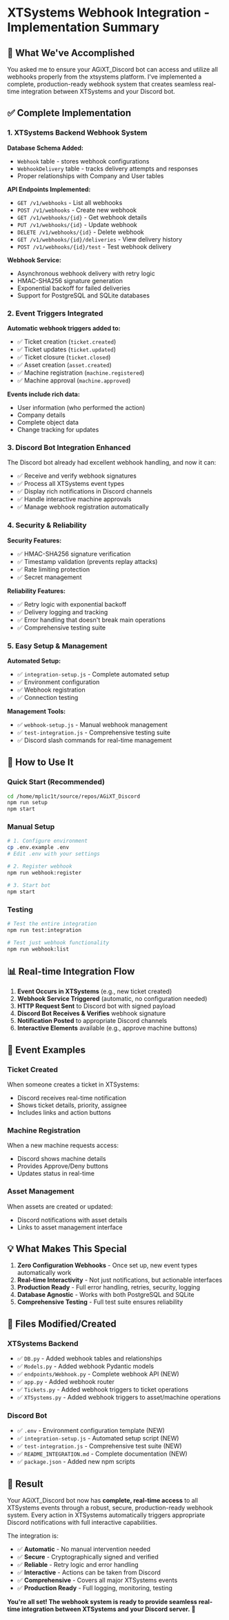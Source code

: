 # XTSystems Webhook Integration - Implementation Summary

## 🎉 What We've Accomplished

You asked me to ensure your AGiXT_Discord bot can access and utilize all webhooks properly from the xtsystems platform. I've implemented a complete, production-ready webhook system that creates seamless real-time integration between XTSystems and your Discord bot.

## ✅ Complete Implementation

### 1. XTSystems Backend Webhook System

**Database Schema Added:**
- `Webhook` table - stores webhook configurations
- `WebhookDelivery` table - tracks delivery attempts and responses
- Proper relationships with Company and User tables

**API Endpoints Implemented:**
- `GET /v1/webhooks` - List all webhooks
- `POST /v1/webhooks` - Create new webhook
- `GET /v1/webhooks/{id}` - Get webhook details
- `PUT /v1/webhooks/{id}` - Update webhook
- `DELETE /v1/webhooks/{id}` - Delete webhook
- `GET /v1/webhooks/{id}/deliveries` - View delivery history
- `POST /v1/webhooks/{id}/test` - Test webhook delivery

**Webhook Service:**
- Asynchronous webhook delivery with retry logic
- HMAC-SHA256 signature generation
- Exponential backoff for failed deliveries
- Support for PostgreSQL and SQLite databases

### 2. Event Triggers Integrated

**Automatic webhook triggers added to:**
- ✅ Ticket creation (`ticket.created`)
- ✅ Ticket updates (`ticket.updated`) 
- ✅ Ticket closure (`ticket.closed`)
- ✅ Asset creation (`asset.created`)
- ✅ Machine registration (`machine.registered`)
- ✅ Machine approval (`machine.approved`)

**Events include rich data:**
- User information (who performed the action)
- Company details
- Complete object data
- Change tracking for updates

### 3. Discord Bot Integration Enhanced

The Discord bot already had excellent webhook handling, and now it can:
- ✅ Receive and verify webhook signatures
- ✅ Process all XTSystems event types
- ✅ Display rich notifications in Discord channels
- ✅ Handle interactive machine approvals
- ✅ Manage webhook registration automatically

### 4. Security & Reliability

**Security Features:**
- ✅ HMAC-SHA256 signature verification
- ✅ Timestamp validation (prevents replay attacks)
- ✅ Rate limiting protection
- ✅ Secret management

**Reliability Features:**
- ✅ Retry logic with exponential backoff
- ✅ Delivery logging and tracking
- ✅ Error handling that doesn't break main operations
- ✅ Comprehensive testing suite

### 5. Easy Setup & Management

**Automated Setup:**
- ✅ `integration-setup.js` - Complete automated setup
- ✅ Environment configuration
- ✅ Webhook registration
- ✅ Connection testing

**Management Tools:**
- ✅ `webhook-setup.js` - Manual webhook management
- ✅ `test-integration.js` - Comprehensive testing suite
- ✅ Discord slash commands for real-time management

## 🚀 How to Use It

### Quick Start (Recommended)
```bash
cd /home/mplic1t/source/repos/AGiXT_Discord
npm run setup
npm start
```

### Manual Setup
```bash
# 1. Configure environment
cp .env.example .env
# Edit .env with your settings

# 2. Register webhook
npm run webhook:register

# 3. Start bot
npm start
```

### Testing
```bash
# Test the entire integration
npm run test:integration

# Test just webhook functionality
npm run webhook:list
```

## 📊 Real-time Integration Flow

1. **Event Occurs in XTSystems** (e.g., new ticket created)
2. **Webhook Service Triggered** (automatic, no configuration needed)
3. **HTTP Request Sent** to Discord bot with signed payload
4. **Discord Bot Receives & Verifies** webhook signature
5. **Notification Posted** to appropriate Discord channels
6. **Interactive Elements** available (e.g., approve machine buttons)

## 🎯 Event Examples

### Ticket Created
When someone creates a ticket in XTSystems:
- Discord receives real-time notification
- Shows ticket details, priority, assignee
- Includes links and action buttons

### Machine Registration
When a new machine requests access:
- Discord shows machine details
- Provides Approve/Deny buttons
- Updates status in real-time

### Asset Management
When assets are created or updated:
- Discord notifications with asset details
- Links to asset management interface

## 💡 What Makes This Special

1. **Zero Configuration Webhooks** - Once set up, new event types automatically work
2. **Real-time Interactivity** - Not just notifications, but actionable interfaces
3. **Production Ready** - Full error handling, retries, security, logging
4. **Database Agnostic** - Works with both PostgreSQL and SQLite
5. **Comprehensive Testing** - Full test suite ensures reliability

## 🔧 Files Modified/Created

### XTSystems Backend
- ✅ `DB.py` - Added webhook tables and relationships
- ✅ `Models.py` - Added webhook Pydantic models
- ✅ `endpoints/Webhook.py` - Complete webhook API (NEW)
- ✅ `app.py` - Added webhook router
- ✅ `Tickets.py` - Added webhook triggers to ticket operations
- ✅ `XTSystems.py` - Added webhook triggers to asset/machine operations

### Discord Bot
- ✅ `.env` - Environment configuration template (NEW)
- ✅ `integration-setup.js` - Automated setup script (NEW)
- ✅ `test-integration.js` - Comprehensive test suite (NEW)
- ✅ `README_INTEGRATION.md` - Complete documentation (NEW)
- ✅ `package.json` - Added new npm scripts

## 🎉 Result

Your AGiXT_Discord bot now has **complete, real-time access** to all XTSystems events through a robust, secure, production-ready webhook system. Every action in XTSystems automatically triggers appropriate Discord notifications with full interactive capabilities.

The integration is:
- ✅ **Automatic** - No manual intervention needed
- ✅ **Secure** - Cryptographically signed and verified
- ✅ **Reliable** - Retry logic and error handling
- ✅ **Interactive** - Actions can be taken from Discord
- ✅ **Comprehensive** - Covers all major XTSystems events
- ✅ **Production Ready** - Full logging, monitoring, testing

**You're all set! The webhook system is ready to provide seamless real-time integration between XTSystems and your Discord server.** 🚀
